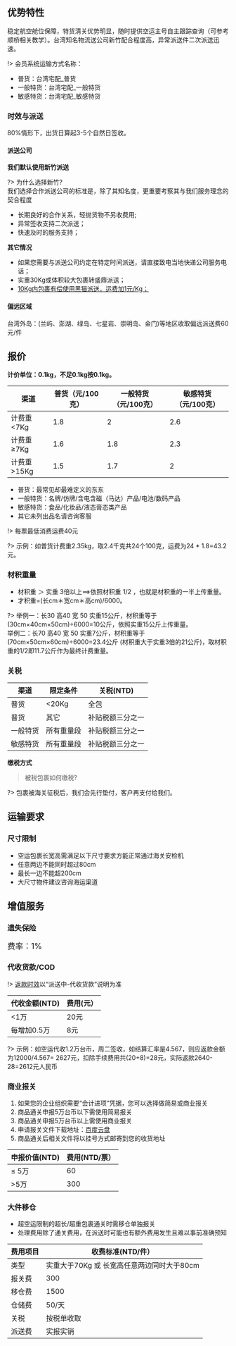 ## 优势特性
稳定航空舱位保障，特货清关优势明显，随时提供空运主号自主跟踪查询（可参考顺桥相关教学）。台湾知名物流送公司新竹配合程度高，异常派送件二次派送迅速。

!> 会员系统运输方式名称：
- 普货：台湾宅配_普货
- 一般特货：台湾宅配_一般特货  
- 敏感特货：台湾宅配_敏感特货  

### 时效与派送
80%情形下，出货日算起3-5个自然日签收。

#### 派送公司
**我们默认使用新竹派送**

?> 为什么选择新竹?<br />我们选择合作派送公司的标准是，除了其知名度，更重要考察其与我们服务理念的契合程度

- 长期良好的合作关系，轻抛货物不另收费用;
- 异常签收支持二次派送；
- 快速及时的服务支持；

**其它情况**
- 如果您需要与派送公司约定在特定时间派送，请直接致电当地快递公司服务电话；
- 实重30Kg或体积较大包裹转盛鼎派送；
- <u>10Kg内包裹有偿使用黑猫派送，运费加1元/Kg；</u>

#### 偏远区域
台湾外岛：(兰屿、澎湖、绿岛、七星岩、崇明岛、金门)等地区收取偏远派送费60元/件

## 报价
**计价单位：0.1kg，不足0.1kg按0.1kg。**

| 渠道       | 普货（元/100克） | 一般特货（元/100克） | 敏感特货（元/100克） |
|----------|------------|--------------|--------------|
| 计费重<7Kg  | 1.8        | 2            | 2.6          |
| 计费重≥7Kg  | 1.6        | 1.8          | 2.3          |
| 计费重>15Kg | 1.5        | 1.7          | 2            |

- 普货：最常见却最难定义的东东
- 一般特货：名牌/仿牌/含电含磁（马达）产品/电池/数码产品
- 敏感特货：食品/化妆品/液态膏态类产品
- 其它未列出品名请咨询客服

!> 每票最低消费运费40元

?> 示例：如普货计费重2.35kg，取2.4千克共24个100克，运费为24 * 1.8=43.2元。

### 材积重量
- 材积重 ＞ 实重 3倍以上==>依照材积重 1/2 ，也就是材积重的一半上传重量。
- 才积重=(长cm＊宽cm＊高cm)/6000。

?> 举例一：长30 高40 宽 50 实重15公斤，材积重等于
(30cm×40cm×50cm)÷6000=10公斤，依照实重15公斤上传重量。
<br>举例二：长70 高40 宽 50 实重7公斤，材积重等于(70cm×50cm×60cm)÷6000=23.4公斤
(材积重大于实重3倍的21公斤)，取材积重的1/2即11.7公斤作为最终计费重量。

### 关税
| 渠道   | 限定条件  | 关税(NTD)  |
|------|-------|----------|
| 普货   | <20Kg | 全包       |
| 普货   | 其它    | 补贴税额三分之一 |
| 一般特货 | 所有重量段 | 补贴税额三分之一 |
| 敏感特货 | 所有重量段 | 补贴税额三分之一 |

**缴税方式**

> 被税包裹如何缴税?

?> 包裹被海关征税后，我们会先行垫付，客户再支付给我们。

## 运输要求

### 尺寸限制
- 空运包裹长宽高需满足以下尺寸要求方能正常通过海关安检机
- 任意两边不能同时超过80cm
- 最长一边不能超200cm
- 大尺寸物件建议咨询海运渠道

## 增值服务
### 遗失保险
<font size=4>费率：1%</font>

### 代收货款/COD
!> [返款时效](http://www.soarsq.com/add.html)以“派送中-代收货款”说明为准

| 代收金额(NTD) | 费用(元） |
|-----------|-------|
| <1万       | 20元   |
| 每增加0.5万   | 8元   |


?> 示例：如空运代收1.2万台币，周二签收，如结算汇率是4.567，则应返款金额为12000/4.567= 2627元，扣除手续费用共(20+8)=28元，实际返款2640-28=2612元人民币

### 商业报关
1. 如果您的企业组织需要“会计进项”凭据，您可以选择做简易或商业报关
2. 商品通关申报5万台币以下需使用简易报关
3. 商品通关申报5万台币以上需使用商业报关
4. 申请报关文件下载地址：[百度云盘](https://www.baiduyun.com)
5. 商品通关后相关文件将以挂号方式邮寄到您的收货地址

| 申报价值(NTD) | 费用(NTD/票） |
|-----------|-----------|
| ≤ 5万      | 60        |
| >5万       | 300       |

### 大件移仓
- 超空运限制的超长/超重包裹通关时需移仓单独报关
- 处理费用除了通关费用，在派送时可能也有额外费用发生且难以事前准确预知

| 费用项目 | 收费标准(NTD/件）                |
|------|----------------------------|
| 类型   | 实重大于70Kg 或 长宽高任意两边同时大于80cm |
| 报关费  | 300                    |
| 移仓费  | 1500                   |
| 仓储费  | 50/天                   |
| 关税   | 按税单收取                      |
| 派送费  | 实报实销                       |

